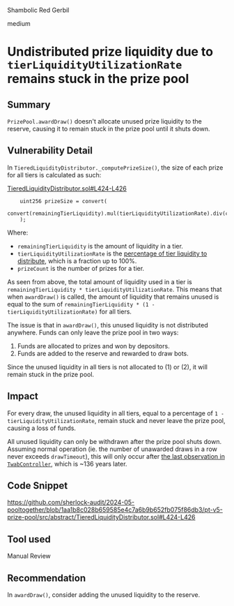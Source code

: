 Shambolic Red Gerbil

medium

# Undistributed prize liquidity due to `tierLiquidityUtilizationRate` remains stuck in the prize pool

## Summary

`PrizePool.awardDraw()` doesn't allocate unused prize liquidity to the reserve, causing it to remain stuck in the prize pool until it shuts down.

## Vulnerability Detail

In `TieredLiquidityDistributor._computePrizeSize()`, the size of each prize for all tiers is calculated as such:

[TieredLiquidityDistributor.sol#L424-L426](https://github.com/sherlock-audit/2024-05-pooltogether/blob/1aa1b8c028b659585e4c7a6b9b652fb075f86db3/pt-v5-prize-pool/src/abstract/TieredLiquidityDistributor.sol#L424-L426)

```solidity
    uint256 prizeSize = convert(
      convert(remainingTierLiquidity).mul(tierLiquidityUtilizationRate).div(convert(prizeCount))
    );
```

Where:
- `remainingTierLiquidity` is the amount of liquidity in a tier.
- `tierLiquidityUtilizationRate` is the [percentage of tier liquidity to distribute](https://github.com/sherlock-audit/2024-05-pooltogether/blob/1aa1b8c028b659585e4c7a6b9b652fb075f86db3/pt-v5-prize-pool/src/abstract/TieredLiquidityDistributor.sol#L112-L113), which is a fraction up to 100%.
- `prizeCount` is the number of prizes for a tier.

As seen from above, the total amount of liquidity used in a tier is `remainingTierLiquidity * tierLiquidityUtilizationRate`. This means that when `awardDraw()` is called, the amount of liquidity that remains unused is equal to the sum of `remainingTierLiquidity * (1 - tierLiquidityUtilizationRate)` for all tiers.

The issue is that in `awardDraw()`, this unused liquidity is not distributed anywhere. Funds can only leave the prize pool in two ways:

1. Funds are allocated to prizes and won by depositors.
2. Funds are added to the reserve and rewarded to draw bots.

Since the unused liquidity in all tiers is not allocated to (1) or (2), it will remain stuck in the prize pool. 

## Impact

For every draw, the unused liquidity in all tiers, equal to a percentage of `1 - tierLiquidityUtilizationRate`, remain stuck and never leave the prize pool, causing a loss of funds.

All unused liquidity can only be withdrawn after the prize pool shuts down. Assuming normal operation (ie. the number of unawarded draws in a row never exceeds `drawTimeout`), this will only occur after [the last observation in `TwabController`](https://github.com/sherlock-audit/2024-05-pooltogether/blob/1aa1b8c028b659585e4c7a6b9b652fb075f86db3/pt-v5-twab-controller/src/libraries/TwabLib.sol#L285-L290), which is ~136 years later.

## Code Snippet

https://github.com/sherlock-audit/2024-05-pooltogether/blob/1aa1b8c028b659585e4c7a6b9b652fb075f86db3/pt-v5-prize-pool/src/abstract/TieredLiquidityDistributor.sol#L424-L426

## Tool used

Manual Review

## Recommendation

In `awardDraw()`, consider adding the unused liquidity to the reserve. 